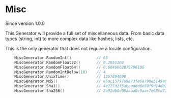 # Misc
Since version 1.0.0

This Generator will provide a full set of miscellaneous data. From basic data types (string, int)
to more complex data like hashes, lists, etc.

This is the only generator that does not require a locale configuration.

```go
    MiscGenerator.RandomInt()           // 65
    MiscGenerator.RandomFloat32()       // 0.2051103
    MiscGenerator.RandomFloat64()       // 0.6046602879796196
    MiscGenerator.RandomIntBelow(10)    // 4
    MiscGenerator.UnixTime()            // 1257894000
    MiscGenerator.Md5()                 // e5ac1579769873fe68790e5149a05779
    MiscGenerator.Sha1()                // 4e227d2f3abeaadd6e80f9d14db231d1bd4c329b
    MiscGenerator.Sha256()              // 2a92db8d05aaaa0c9aac7e68cd7300dc8c6fb6abdd50595ebd16f521148a120f
```

